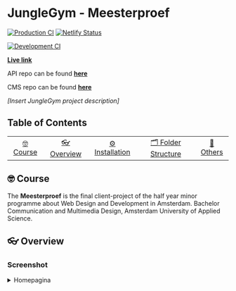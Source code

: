 # JungleGym - Meesterproef

[![Production CI](https://github.com/iSirThijs/jungle-gym/actions/workflows/production.yaml/badge.svg)](https://github.com/iSirThijs/jungle-gym/actions/workflows/production.yaml)
[![Netlify Status](https://api.netlify.com/api/v1/badges/a39c7939-ea9a-421b-8709-ef60d8e56621/deploy-status)](https://app.netlify.com/sites/jungle-gym/deploys)

[![Development CI](https://github.com/iSirThijs/jungle-gym/actions/workflows/development.yaml/badge.svg)](https://github.com/iSirThijs/jungle-gym/actions/workflows/development.yaml)

**[Live link](https://jungle-gym.netlify.app/)**

API repo can be found **[here](https://github.com/iSirThijs/jungle-gym-api)**

CMS repo can be found **[here](https://github.com/jochemvogel/jungle-gym-cms)**

_[Insert JungleGym project description]_

## Table of Contents

<table>
    <tr>
        <td align="center"><a href="#nerd_face-usage">🤓 Course <a></td>
        <td align="center"><a href="#eyeglasses-overview"> 👓 Overview <a></td>
        <td align="center"><a href="#gear-installation">⚙️ Installation<a></td>
        <td align="center"><a href="#open_file_folder-folder-structure">🗂 Folder Structure<a></td>
        <td align="center"><a href="#anger-others">💢 Others<a></td>
    </tr>
</table>

## :nerd_face: Course

The **Meesterproef** is the final client-project of the half year minor programme about Web Design and Development in Amsterdam. Bachelor Communication and Multimedia Design, Amsterdam University of Applied Science.

## :eyeglasses: Overview

### Screenshot

<details>

<summary>Homepagina</summary>

![Homepagina](https://i.ibb.co/pn4dK5d/Screenshot-2021-06-11-at-11-34-45.png)

<details>

<details>

<summary>Overzichtspagina</summary>

![Overzichtspagina](https://i.ibb.co/2sMJyKj/Screenshot-2021-06-11-at-11-34-30.png)

</details>

## :gear: Installation

### Prerequisites

- Redis database for session storage
  <!-- These links will link to a wiki page -->
  - [What is a session storage?]()
  - [Local session storage with docker]()

### Developing

Everything you need to build a Svelte project, powered by [`create-svelte`](https://github.com/sveltejs/kit/tree/master/packages/create-svelte);

Once you've created a project and installed dependencies with `npm install` (or `pnpm install` or `yarn`), start a development server:

```bash
npm run dev

# or start the server and open the app in a new browser tab
npm run dev -- --open
```

### Building

Before creating a production version of your app, install an [adapter](https://kit.svelte.dev/docs#adapters) for your target environment. Then:

```bash
npm run build
```

> You can preview the built app with `npm run preview`, regardless of whether you installed an adapter. This should _not_ be used to serve your app in production.

### Environment Variables

Copy the `.env.example` and rename it to `.env`.

### Husky

[Husky](https://github.com/typicode/husky) is used to format your code (automatically) on commit.

In order to use Husky you have to install it with `npm run prepare`. This will install Husky for your project.

The next time you commit, Husky will automatically format it for you.

## :open_file_folder: Folder Structure

```
# GitHub files
|.github

# Broncode van het project
|-src

	# Library met eigen components
	|-lib

	# Alle (file-based) routes
	|-routes

# Alle static files
|-static
```

We zijn het er nog niet helemaal over eens of we het zo willen gaan doen. Wellicht dat we dit in de Design Rationale gooien. Heeft niet echt een toegevoegde waarde in de README.

## :anger: Others

_Design Rationale (will be added later)_

Als we de documentatie een eind af hebben, komen hier ook andere links. Zo leggen wij uit waarom er een CMS is. Wat daar gedaan wordt. Hoe de API werkt etc. Dit hebben wij nog niet af, dus daarom is dat nog niet toegevoegd.

